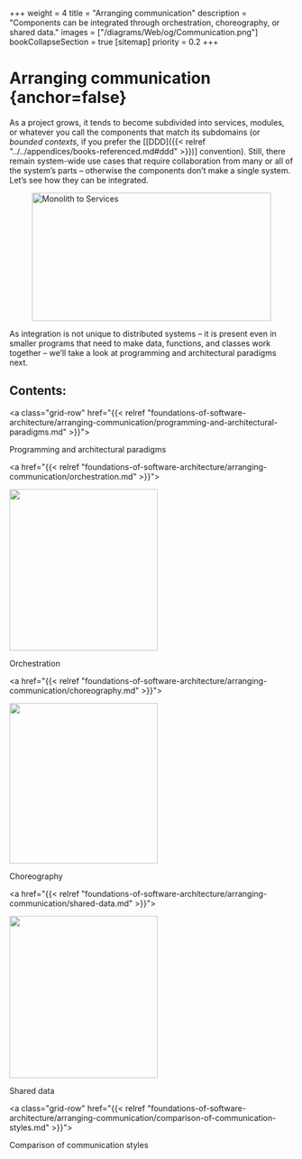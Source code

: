 +++
weight = 4
title = "Arranging communication"
description = "Components can be integrated through orchestration, choreography, or shared data."
images = ["/diagrams/Web/og/Communication.png"]
bookCollapseSection = true
[sitemap]
  priority = 0.2
+++

# Arranging communication {anchor=false}

As a project grows, it tends to become subdivided into services, modules, or whatever you call the components that match its subdomains \(or *bounded contexts*, if you prefer the \[[DDD]({{< relref "../../appendices/books-referenced.md#ddd" >}})\] convention\)\. Still, there remain system\-wide use cases that require collaboration from many or all of the system’s parts – otherwise the components don’t make a single system\. Let’s see how they can be integrated\.

<figure>
<a href="/diagrams/Communication/Monolith%20to%20Services.png">
<picture>
<source srcset="/diagrams/Communication/Monolith%20to%20Services.svg" media="(prefers-color-scheme: light)"/>
<source srcset="/diagrams/Communication/Monolith%20to%20Services.dark.svg" media="(prefers-color-scheme: dark)"/>
<img src="/diagrams/Communication/Monolith%20to%20Services.png" alt="Monolith to Services" loading="lazy" width="1062" height="227" style="width:100%"/>
</picture>
</a>
</figure>

As integration is not unique to distributed systems – it is present even in smaller programs that need to make data, functions, and classes work together – we’ll take a look at programming and architectural paradigms next\.

## Contents:

<nav class="grid3">

<a class="grid-row" href="{{< relref "foundations-of-software-architecture/arranging-communication/programming-and-architectural-paradigms.md" >}}">

Programming and architectural paradigms

</a>

<a href="{{< relref "foundations-of-software-architecture/arranging-communication/orchestration.md" >}}">

<picture>

<source srcset="/diagrams/Web/Orchestration.svg" media="(prefers-color-scheme: light)"/>

<source srcset="/diagrams/Web/Orchestration.dark.svg" media="(prefers-color-scheme: dark)"/>

<img src="/diagrams/Web/Orchestration.png" alt="" loading="lazy" width="263" height="286"/>

</picture>

Orchestration

</a>

<a href="{{< relref "foundations-of-software-architecture/arranging-communication/choreography.md" >}}">

<picture>

<source srcset="/diagrams/Web/Choreography.svg" media="(prefers-color-scheme: light)"/>

<source srcset="/diagrams/Web/Choreography.dark.svg" media="(prefers-color-scheme: dark)"/>

<img src="/diagrams/Web/Choreography.png" alt="" loading="lazy" width="263" height="284"/>

</picture>

Choreography

</a>

<a href="{{< relref "foundations-of-software-architecture/arranging-communication/shared-data.md" >}}">

<picture>

<source srcset="/diagrams/Web/Shared%20data.svg" media="(prefers-color-scheme: light)"/>

<source srcset="/diagrams/Web/Shared%20data.dark.svg" media="(prefers-color-scheme: dark)"/>

<img src="/diagrams/Web/Shared%20data.png" alt="" loading="lazy" width="263" height="287"/>

</picture>

Shared data

</a>

<a class="grid-row" href="{{< relref "foundations-of-software-architecture/arranging-communication/comparison-of-communication-styles.md" >}}">

Comparison of communication styles

</a>

</nav>